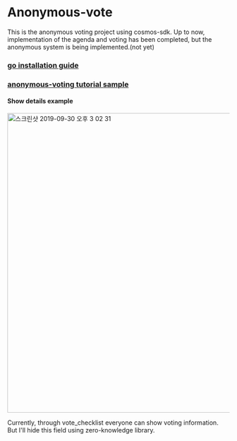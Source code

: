 # Anonymous-vote

This is the anonymous voting project using cosmos-sdk.
Up to now, implementation of the agenda and voting has been completed, but the anonymous system is being implemented.(not yet)


### [go installation guide ](./docs/install_guide.md)

### [anonymous-voting tutorial sample](./docs/tutorial_sample.md)



#### Show details example
<img width="677" alt="스크린샷 2019-09-30 오후 3 02 31" src="https://user-images.githubusercontent.com/37591278/65853169-915d0180-e393-11e9-8cbe-18b702684abc.png">

Currently, through vote_checklist everyone can show voting information.
But I'll hide this field using zero-knowledge library.